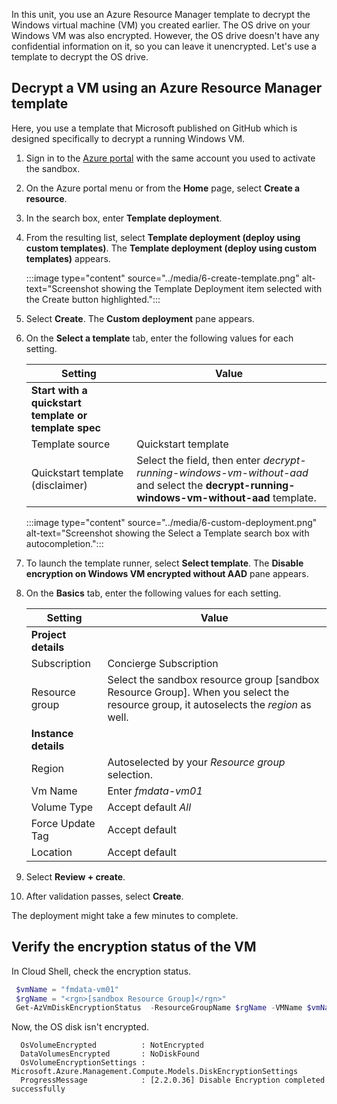 In this unit, you use an Azure Resource Manager template to decrypt the Windows virtual machine (VM) you created earlier. The OS drive on your Windows VM was also encrypted. However, the OS drive doesn't have any confidential information on it, so you can leave it unencrypted. Let's use a template to decrypt the OS drive.

## Decrypt a VM using an Azure Resource Manager template

Here, you use a template that Microsoft published on GitHub which is designed specifically to decrypt a running Windows VM.

1. Sign in to the [Azure portal](https://portal.azure.com/learn.docs.microsoft.com?azure-portal=true) with the same account you used to activate the sandbox.

1. On the Azure portal menu or from the **Home** page, select **Create a resource**.

1. In the search box, enter **Template deployment**.

1. From the resulting list, select **Template deployment (deploy using custom templates)**. The **Template deployment (deploy using custom templates)** appears.

    :::image type="content" source="../media/6-create-template.png" alt-text="Screenshot showing the Template Deployment item selected with the Create button highlighted.":::

1. Select **Create**. The **Custom deployment** pane appears.

1. On the **Select a template** tab, enter the following values for each setting.

    | Setting | Value |
    |---------|---------|
    | **Start with a quickstart template or template spec** |
    | Template source | Quickstart template |
    | Quickstart template (disclaimer) | Select the field, then enter *decrypt-running-windows-vm-without-aad* and select the **decrypt-running-windows-vm-without-aad** template. |

    :::image type="content" source="../media/6-custom-deployment.png" alt-text="Screenshot showing the Select a Template search box with autocompletion.":::

1. To launch the template runner, select **Select template**. The **Disable encryption on Windows VM encrypted without AAD** pane appears.

1. On the **Basics** tab, enter the following values for each setting.

    | Setting | Value |
    |---------|---------|
    | **Project details** |
    | Subscription |  Concierge Subscription |
    | Resource group | Select the sandbox resource group <rgn>[sandbox Resource Group]</rgn>. When you select the resource group, it autoselects the *region* as well. |
    | **Instance details** |
    | Region | Autoselected by your *Resource group* selection. |
    | Vm Name | Enter *fmdata-vm01* |
    | Volume Type | Accept default *All* |
    | Force Update Tag | Accept default |
    | Location | Accept default |

1. Select **Review + create**.

1. After validation passes, select **Create**.

The deployment might take a few minutes to complete.

## Verify the encryption status of the VM

In Cloud Shell, check the encryption status.

   ```powershell
    $vmName = "fmdata-vm01"
    $rgName = "<rgn>[sandbox Resource Group]</rgn>"
    Get-AzVmDiskEncryptionStatus  -ResourceGroupName $rgName -VMName $vmName
  ```

Now, the OS disk isn't encrypted.

  ```output
    OsVolumeEncrypted          : NotEncrypted
    DataVolumesEncrypted       : NoDiskFound
    OsVolumeEncryptionSettings : Microsoft.Azure.Management.Compute.Models.DiskEncryptionSettings
    ProgressMessage            : [2.2.0.36] Disable Encryption completed successfully
  ```
